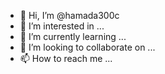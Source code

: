 - 👋 Hi, I’m @hamada300c
- 👀 I’m interested in ...
- 🌱 I’m currently learning ...
- 💞️ I’m looking to collaborate on ...
- 📫 How to reach me ...

<!---
hamada300c/hamada300c is a ✨ special ✨ repository because its `README.md` (this file) appears on your GitHub profile.
You can click the Preview link to take a look at your changes.
--->
